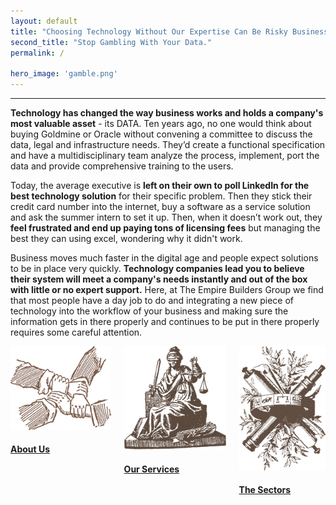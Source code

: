 ```yaml
---
layout: default
title: "Choosing Technology Without Our Expertise Can Be Risky Business."
second_title: "Stop Gambling With Your Data."
permalink: /

hero_image: 'gamble.png'
---
```


***

**Technology has changed the way business works and holds a company's most valuable asset** - its DATA. Ten years ago, no one would think about buying Goldmine or Oracle without convening a committee to discuss the data, legal and infrastructure needs. They’d create a functional specification and have a multidisciplinary team analyze the process, implement, port the data and provide comprehensive training to the users.

Today, the average executive is **left on their own to poll LinkedIn for the best technology solution** for their specific problem. Then they stick their credit card number into the internet, buy a software as a service solution and ask the summer intern to set it up. Then, when it doesn’t work out, they **feel frustrated and end up paying tons of licensing fees** but managing the best they can using excel, wondering why it didn't work.

Business moves much faster in the digital age and people expect solutions to be in place very quickly. **Technology companies lead you to believe their system will meet a company's needs instantly and out of the box with little or no expert support.** Here, at The Empire Builders Group we find that most people have a day job to do and integrating a new piece of technology into the workflow of your business and making sure the information gets in there properly and continues to be put in there properly requires some careful attention.

<div class="columns exact">
    <div class="third"><a href="{{site.baseurl}}/about" class=""><img src="img/thinktank_home.png"><h4>About Us</h4></a></div>
    <div class="third"><a href="{{site.baseurl}}/consult" class=""><img src="img/services_home.png"><h4>Our Services</h4></a></div>
    <div class="third"><a href="{{site.baseurl}}/sectors" class=""><img src="img/sectors_home.png"><h4>The Sectors</h4></a></div>
</div>

